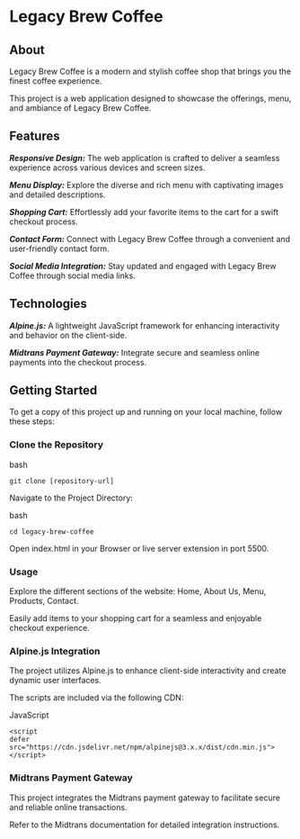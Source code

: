 # Legacy Brew Coffee

## About

Legacy Brew Coffee is a modern and stylish coffee shop that brings you the finest coffee experience.

This project is a web application designed to showcase the offerings, menu, and ambiance of Legacy Brew Coffee.

## Features

**_Responsive Design:_** The web application is crafted to deliver a seamless experience across various devices and screen sizes.

**_Menu Display:_** Explore the diverse and rich menu with captivating images and detailed descriptions.

**_Shopping Cart:_** Effortlessly add your favorite items to the cart for a swift checkout process.

**_Contact Form:_** Connect with Legacy Brew Coffee through a convenient and user-friendly contact form.

**_Social Media Integration:_** Stay updated and engaged with Legacy Brew Coffee through social media links.

## Technologies

**_Alpine.js:_** A lightweight JavaScript framework for enhancing interactivity and behavior on the client-side.

**_Midtrans Payment Gateway:_** Integrate secure and seamless online payments into the checkout process.

## Getting Started

To get a copy of this project up and running on your local machine, follow these steps:

### Clone the Repository

bash

```Copy code
git clone [repository-url]
```

Navigate to the Project Directory:

bash

```Copy code
cd legacy-brew-coffee
```

Open index.html in your Browser or live server extension in port 5500.

### Usage

Explore the different sections of the website: Home, About Us, Menu, Products, Contact.

Easily add items to your shopping cart for a seamless and enjoyable checkout experience.

### Alpine.js Integration

The project utilizes Alpine.js to enhance client-side interactivity and create dynamic user interfaces.

The scripts are included via the following CDN:

JavaScript

```Copy code
<script
defer src="https://cdn.jsdelivr.net/npm/alpinejs@3.x.x/dist/cdn.min.js">
</script>
```

### Midtrans Payment Gateway

This project integrates the Midtrans payment gateway to facilitate secure and reliable online transactions.

Refer to the Midtrans documentation for detailed integration instructions.

